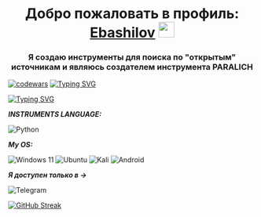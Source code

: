 <h1 align="center">Добро пожаловать в профиль:<a href="https://t.me/linux_ebashilov" target="_blank"> Ebashilov</a> 
<img src="https://github.com/blackcater/blackcater/raw/main/images/Hi.gif" height="32"/></h1>
<h3 align="center">Я создаю инструменты для поиска по "открытым" источникам и являюсь создателем инструмента PARALICH</h3>


[![codewars](https://www.codewars.com/users/EbashilovKali/badges/large)](https://www.codewars.com/users/EbashilovKali)  [![Typing SVG](https://readme-typing-svg.herokuapp.com?font=small+caps&weight=100&size=15&duration=2000&pause=2&color=F70000&background=27272750&center=true&vCenter=true&width=435&lines=Ebashilov+instruments;Termux;Linux)](https://git.io/typing-svg)



[![Typing SVG](https://readme-typing-svg.herokuapp.com?font=small+caps&weight=100&size=15&duration=2000&pause=2&color=F70000&background=27272750&center=true&vCenter=true&width=435&lines=Deffense;800;Rub)](https://git.io/typing-svg)



**_INSTRUMENTS LANGUAGE:_**

![Python](https://img.shields.io/badge/python-3670A0?style=for-the-badge&logo=python&logoColor=ffdd54)

**_My OS:_**

![Windows 11](https://img.shields.io/badge/Windows%2011-%230079d5.svg?style=for-the-badge&logo=Windows%2011&logoColor=white)
![Ubuntu](https://img.shields.io/badge/Ubuntu-E95420?style=for-the-badge&logo=ubuntu&logoColor=white)
![Kali](https://img.shields.io/badge/Kali-268BEE?style=for-the-badge&logo=kalilinux&logoColor=white)
![Android](https://img.shields.io/badge/Android-3DDC84?style=for-the-badge&logo=android&logoColor=white)

**_Я доступен только в ->_**

![Telegram](https://img.shields.io/badge/Telegram-2CA5E0?style=for-the-badge&logo=telegram&logoColor=white)


[![GitHub Streak](https://github-readme-streak-stats.herokuapp.com/?user=EbashilovKali)](https://git.io/streak-stats)
